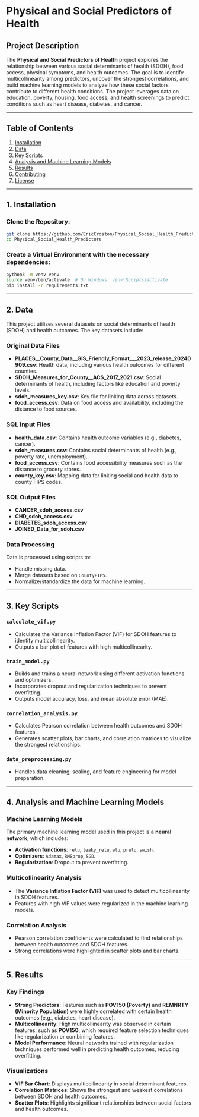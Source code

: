 
# Physical and Social Predictors of Health

## Project Description

The **Physical and Social Predictors of Health** project explores the relationship between various social determinants of health (SDOH), food access, physical symptoms, and health outcomes. The goal is to identify multicollinearity among predictors, uncover the strongest correlations, and build machine learning models to analyze how these social factors contribute to different health conditions. The project leverages data on education, poverty, housing, food access, and health screenings to predict conditions such as heart disease, diabetes, and cancer.

---

## Table of Contents

1. [Installation](#installation)
2. [Data](#data)
3. [Key Scripts](#key-scripts)
4. [Analysis and Machine Learning Models](#analysis-and-machine-learning-models)
5. [Results](#results)
6. [Contributing](#contributing)
7. [License](#license)

---

## 1. Installation

### Clone the Repository:

```bash
git clone https://github.com/EricCroston/Physical_Social_Health_Predictors.git
cd Physical_Social_Health_Predictors
```

### Create a Virtual Environment with the necessary dependencies:

```bash
python3 -m venv venv
source venv/bin/activate  # On Windows: venv\Scripts\activate
pip install -r requirements.txt
```
---

## 2. Data

This project utilizes several datasets on social determinants of health (SDOH) and health outcomes. The key datasets include:

### Original Data Files

- **PLACES__County_Data__GIS_Friendly_Format___2023_release_20240909.csv**: Health data, including various health outcomes for different counties.
- **SDOH_Measures_for_County__ACS_2017_2021.csv**: Social determinants of health, including factors like education and poverty levels.
- **sdoh_measures_key.csv**: Key file for linking data across datasets.
- **food_access.csv**: Data on food access and availability, including the distance to food sources.

### SQL Input Files

- **health_data.csv**: Contains health outcome variables (e.g., diabetes, cancer).
- **sdoh_measures.csv**: Contains social determinants of health (e.g., poverty rate, unemployment).
- **food_access.csv**: Contains food accessibility measures such as the distance to grocery stores.
- **county_key.csv**: Mapping data for linking social and health data to county FIPS codes.

### SQL Output Files

- **CANCER_sdoh_access.csv**
- **CHD_sdoh_access.csv**
- **DIABETES_sdoh_access.csv**
- **JOINED_Data_for_sdoh.csv**

### Data Processing

Data is processed using scripts to:

- Handle missing data.
- Merge datasets based on `CountyFIPS`.
- Normalize/standardize the data for machine learning.

---

## 3. Key Scripts

### `calculate_vif.py`

- Calculates the Variance Inflation Factor (VIF) for SDOH features to identify multicollinearity.
- Outputs a bar plot of features with high multicollinearity.

### `train_model.py`

- Builds and trains a neural network using different activation functions and optimizers.
- Incorporates dropout and regularization techniques to prevent overfitting.
- Outputs model accuracy, loss, and mean absolute error (MAE).

### `correlation_analysis.py`

- Calculates Pearson correlation between health outcomes and SDOH features.
- Generates scatter plots, bar charts, and correlation matrices to visualize the strongest relationships.

### `data_preprocessing.py`

- Handles data cleaning, scaling, and feature engineering for model preparation.

---

## 4. Analysis and Machine Learning Models

### Machine Learning Models

The primary machine learning model used in this project is a **neural network**, which includes:

- **Activation functions**: `relu`, `leaky_relu`, `elu`, `prelu`, `swish`.
- **Optimizers**: `Adamax`, `RMSprop`, `SGD`.
- **Regularization**: Dropout to prevent overfitting.

### Multicollinearity Analysis

- The **Variance Inflation Factor (VIF)** was used to detect multicollinearity in SDOH features.
- Features with high VIF values were regularized in the machine learning models.

### Correlation Analysis

- Pearson correlation coefficients were calculated to find relationships between health outcomes and SDOH features.
- Strong correlations were highlighted in scatter plots and bar charts.

---

## 5. Results

### Key Findings

- **Strong Predictors**: Features such as **POV150 (Poverty)** and **REMNRTY (Minority Population)** were highly correlated with certain health outcomes (e.g., diabetes, heart disease).
- **Multicollinearity**: High multicollinearity was observed in certain features, such as **POV150**, which required feature selection techniques like regularization or combining features.
- **Model Performance**: Neural networks trained with regularization techniques performed well in predicting health outcomes, reducing overfitting.

### Visualizations

- **VIF Bar Chart**: Displays multicollinearity in social determinant features.
- **Correlation Matrices**: Shows the strongest and weakest correlations between SDOH and health outcomes.
- **Scatter Plots**: Highlights significant relationships between social factors and health outcomes.

